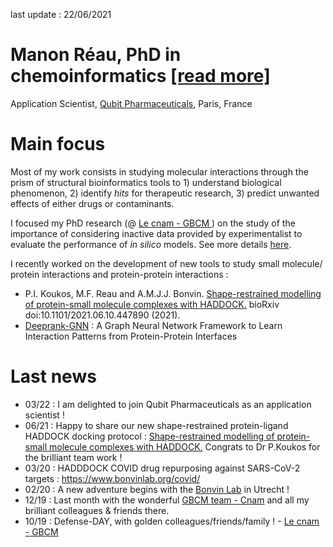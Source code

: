last update : 22/06/2021

# Manon Réau, PhD in chemoinformatics <a class="atitle" href="{{ site.github.CV }}">[read more]</a>
Application Scientist, <a href="https://qubit-pharmaceuticals.com/">Qubit Pharmaceuticals</a>, Paris, France

# Main focus
Most of my work consists in studying molecular interactions through the prism of structural bioinformatics tools to 1) understand biological phenomenon, 2) identify <em>hits</em> for therapeutic research, 3) predict unwanted effects of either drugs or contaminants. 

I focused my PhD research (@ <a href="http://gbcm.cnam.fr/">Le cnam - GBCM </a>) on the study of the importance of considering inactive data provided by experimentalist to evaluate the performance of <em>in silico</em> models. See more details <a href="{{ site.github.research }}">here</a>. 

I recently worked on the development of new tools to study small molecule/ protein interactions and protein-protein interactions :
- P.I. Koukos, M.F. Reau and A.M.J.J. Bonvin. <a href="https://www.biorxiv.org/content/10.1101/2021.06.10.447890v1">Shape-restrained modelling of protein-small molecule complexes with HADDOCK.</a> bioRxiv doi:10.1101/2021.06.10.447890 (2021).
- <a href="https://deeprank-gnn.readthedocs.io/">Deeprank-GNN</a> : A Graph Neural Network Framework to Learn Interaction Patterns from Protein-Protein Interfaces

# Last news 
   * 03/22 : I am delighted to join Qubit Pharmaceuticals as an application scientist !
   * 06/21 : Happy to share our new shape-restrained protein-ligand HADDOCK docking protocol : <a href="https://www.biorxiv.org/content/10.1101/2021.06.10.447890v1">Shape-restrained modelling of protein-small molecule complexes with HADDOCK.</a> Congrats to Dr P.Koukos for the brilliant team work !
   * 03/20 : HADDDOCK COVID drug repurposing against SARS-CoV-2 targets : <a href="https://www.bonvinlab.org/covid/">https://www.bonvinlab.org/covid/</a>
   * 02/20 : A new adventure begins with the <a href="http://www.bonvinlab.org/">Bonvin Lab</a> in Utrecht !
   * 12/19 : Last month with the wonderful <a href="http://gbcm.cnam.fr/">GBCM team - Cnam</a> and all my brilliant colleagues & friends there.
   * 10/19 : Defense-DAY, with golden colleagues/friends/family ! - <a href="http://gbcm.cnam.fr/">Le cnam - GBCM </a>



